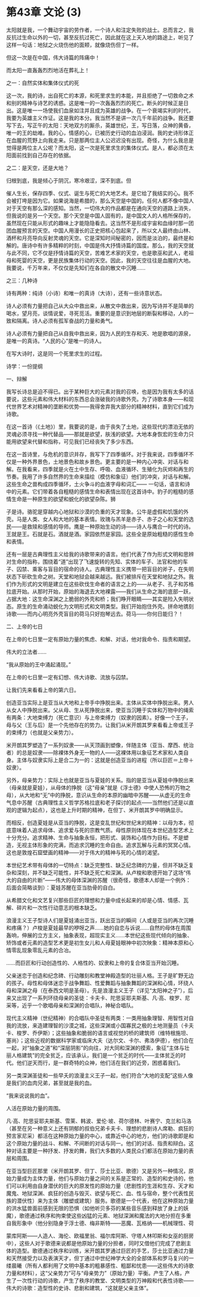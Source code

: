 <link href="../../../css/style.css" rel="stylesheet" type="text/css" />

# 第43章 文论 (3)

<div class="p">

太阳就是我，一个舞动宇宙的劳作者，一个诗人和注定失败的战士。总而言之，我反抗过生命以外的一切，甚至反抗过死亡，因此就在这上天入地的路途上，听见了这样一句话：地狱之火烧伤他的面颊，就像烧伤但丁一样。

但这一次是在中国，伟大诗篇的阵痛中！

而太阳一直轰轰烈烈地活在葬礼上！

之一：自然实体和集体仪式的死

这一次，我的诗，出自死亡的本源，和死里求生的本能，并且拒绝了一切救命之术和别的精神与诗艺的诱惑。这是唯一的一次轰轰烈烈的死亡。断头的时候正是日出。这是唯一一场使我们血泉如注并且成为英雄的战争。在一个衰竭实利的时代，我要为英雄主义作证。这是我的本分。我当然不是讲一次几千年前的战争。我还要写下去，写正午的太阳：天地双方的厮杀，英雄世纪，王，写日落，众神的黄昏，唯一的王的劫难。我的心，情感的心，已被历史行动的血泊浸润。我的史诗形体正在血腥的荒野上向我走来。只是那两位主人公迟迟没有出现。奇怪，为什么我总是觉得是两位主人公呢？而太阳，这一次是死里求生的集体仪式。是人，都必须在太阳面前找到自己存在的依据。

之二：是天空，还是大地？

归根到底，我是倾心于阴沉，寒冷艰涩，深不到底。但

催人生长，保存四季、仪式、诞生与死亡的大地艺术。是它给了我结实的心。我不会被打垮是因为它。如果说海是希腊的，那么天空是中国的。任何人都不像中国人对于天空有那么深的感知。当然，一切伟大的作品都是在通向天空的道路上消失，但我说的是另一个天空。那个天空是中国人固有的，是中国文人的人格所保存的，虽然现在只能从形式的趣味上才能隐隐看去。这当然不是形成宇宙和血缘时那一团团血腥预言的天空。中国人用漫长的正史把核心包起来了，所以文人最终由山林、酒杯和月亮导向反射灵魂的天空。它是深知时间秘密的，因而是淡泊的，最终是和解的。唐诗中有许多精粹的时刻，中国是伟大抒情诗篇的国度。那么，我的天空就与此不同，它不仅是抒情诗篇的天空，苦难艺术家的天空，也是歌巫和武人，老祖母和死婴的天空，更是民族集体行动的天空。因此，我的天空往往是血腥的大地。我要说，千万年来，不仅仅是先知们在各自的散文中沉睡……

之三：几种诗

诗有两种：纯诗（小诗）和唯一的真诗（大诗），还有一些诗意状态。

诗人必须有力量把自己从大众中救出来，从散文中救出来，因为写诗并不是简单的喝水，望月亮，谈情说爱，寻死觅活。重要的是意识到地层的断裂和移动，人的一致和隔离。诗人必须有孤军奋战的力量和勇气。

诗人必须有力量把自己从自我中救出来，因为人民的生存和天、地是歌唱的源泉，是唯一的真诗。“人民的心”是唯一的诗人。

在写大诗时，这是同一个死里求生的过程。

诗学：一份提纲

一、辩解

我写长诗总是迫不得已。出于某种巨大的元素对我的召唤，也是因为我有太多的话要说，这些元素和伟大材料的东西总会涨破我的诗歌外壳。为了诗歌本身——和现代世界艺术对精神的垄断和优势——我得舍弃我大部分的精神材料，直到它们成为诗歌。

在这一首诗（《土地》）里，我要说的是，由于丧失了土地，这些现代的漂泊无依的灵魂必须寻找一种代替品——那就是欲望，肤浅的欲望。大地本身恢宏的生命力只能用欲望来代替和指称，可见我们已经丧失了多少东西。

在这一首诗里，与危机的意识并存，我写下了四季循环。对于我来说，四季循环不仅是一种外界景色，土地景色和故乡景色。更主要的是一种内心冲突、对话与和解。在我看来，四季就是火在土中生存、呼吸、血液循环、生殖化为灰烬和再生的节奏。我用了许多自然界的生命来描绘（模仿和象征）他们的冲突，对话与和解。这些生命之兽构成四季循环，土火争斗的血液字母和词汇—— 一句话，语言和诗中的元素。它们带着各自粗糙的感情生命和表情出现在这首诗中。豹子的粗糙的感情生命是一种原生的欲望和蜕化的欲望杂陈。狮

子是诗。骆驼是穿越内心地狱和沙漠的负重的天才现象。公牛是虚假和饥饿的外壳。马是人类、女人和大地的基本表情。玫瑰与羔羊是赤子、赤子之心和天堂的选民——是救赎和感情的导师。鹰是一种原始生动的诗——诗人与鹰合一时代的诗。王就是王。石就是石。酒就是酒。家园依然是家园。这些全是原始粗糙的感性生命和表情。

还有一层是古典理性主义给我的诗歌带来的语言。他们代表了作为形式文明和思辨对生命的指称，围绕着“道”出现了飞速旋转的先知、实体的车子、法官和他的车子、囚禁、乘客与盲目的宿命的诗人。古典理性主义携带一把盲目的斧子，在失明状态下斫砍生命之树。天堂和地狱会越来越远。我们被排斥在天堂和地狱之外。我们作为形式的文明是建立在这些砍伐生命者的语言之上的——从老子、孔子和苏格拉底开始。从那时开始，原始的海退去大地裸露——我们从生命之海的底部一跃，占据大地：这生命深渊之上脆弱的外壳和桥；我们睁开眼睛——其实是险入失明状态。原生的生命涌动蜕化为文明形式和文明类型。我们开始抱住外壳。拼命地镌刻诗歌——而内心明亮外壳盲目的荷马只好抱琴远去。荷马——你何日能归？！

二、上帝的七日

在上帝的七日里一定有原始力量的焦虑、和解、对话，他对我命令、指责和期望。

伟大的立法者……

“我从原始的王中涌起涌现。”

在上帝的七日里一定有幻想、伟大诗歌、流放与囚禁。

让我们先来看看上帝的第六日。

创造亚当实际上是亚当从大地和上帝手中挣脱出来。主体从实体中挣脱出来。男人从女人中挣脱出来。父从母、生从死挣脱出来，使亚当沉睡于实体和万物中的绳索有两条：大地束缚力（死亡意识）与上帝束缚力（奴隶的因素）。好像一个王子，母与父（王与后）是一个先他存在的势力。让我们从米开朗其罗来看看上帝或王子的束缚力（也就是父亲势力）。

米开朗其罗塑造了一系列奴隶——从天顶画到塑像，伴随主体（亚当、摩西、统治者）的总是奴隶——除裸体外身无一物的人——这裸体用以象征艺术家和人类自身。主体与奴隶实际上是合二为一的：这就是创造亚当的进程（所以巨匠＝上帝＋奴隶）。

另外，母亲势力：实际上也就是亚当与夏娃的关系。指的是亚当从夏娃中挣脱出来（母亲就是夏娃），从母体的挣脱（这“母亲”就是《浮士德》中使人恐怖的万物之母），从大地和“无”中的挣脱，意识从生命的本原的幽暗中苏醒——从虚无的生命气息中苏醒（古典理性主义哲学苏格拉底和老子探讨的起点——当然他们还是以直观的逻辑为起点），这也是上升时期的精神，在但丁、米开朗其罗中明确显示。

而相反，创造夏娃是从亚当的挣脱，这是变乱世纪和世纪末的精神：以母为本，彻底意味着人追求母体、追求爱与死的宗教气质。母性原则体现在本世纪造型艺术上十分充分。追求精神、生命与抽象永恒，把形式、装饰和心情作为目标。不是塑造，无视主体形象的完满，而追求沉睡的生命自由。追求瓦解与元素的冥冥心情。这也是敦煌石窟壁画的精神——对于伟大的精神与死的心情的渴望。

本世纪艺术带有母体的一切特点：缺乏完整性、缺乏纪念碑的力量，但并不缺乏复杂和深刻，并不缺乏可能性，并不缺乏死亡和深渊。从卢梭和歌德开始了这场“伟大的自由的片断”——伟大的母体深渊的苏醒（很奇怪，歌德本人却是一个例外：后面会简略谈到）：夏娃苏醒在亚当肋骨的自白。

从希腊文化和文艺复兴那些巨匠的理想和力量中成长起来的却是心情、情感、瓦解、碎片和一次性行动意志的根本缺乏。

浪漫主义王子型诗人们是夏娃涌出亚当，跃出亚当的瞬间（人或是亚当的再次沉睡和疼痛？）卢梭是夏娃最早的咿呀之声……她的自恋与诉说……自然的母体在周围轰响，伸展的立方主义，抽象表现，超现实主义……本世纪这些现代倾向的抽象、矫饰或者元素的造型艺术更是初生女儿和人母夏娃眼神中初次映象：精神本原和心情零乱现象零乱元素的合冶。

……而巨匠和行动创造性的、人格性的、奴隶和上帝的复合体亚当开始沉睡。

父亲迷恋于创造和纪念碑、行动雕刻和教堂神殿造型的壮丽人格。王子是旷野无边的孩子。母性和母体迷恋于战争舞蹈、性爱舞蹈与抽象舞蹈的深渊和心情，环绕人母和深渊之母（在泰西文明是圣母）。先是浪漫主义王子（详见“太阳神之子”），后来又出现了一系列环绕母亲的圣徒：卡夫卡、陀思妥耶夫斯基、凡·高、梭罗、尼采等，近乎一个歌唱母亲和深渊的合唱队，神秘合唱队。

现代主义精神（世纪精神）的合唱队中圣徒有两类：一类用抽象理智、用智性对自我的流放，来造建理智的沙漠之城，这些深渊或小国寡民之极的土地测量员（卡夫卡、梭罗、乔伊斯）；这些抽象和脆弱的语言或视觉的桥的建筑师（维特根施坦、塞尚）；这些近视的数据科学家或临床大夫（达尔文、卡尔、弗洛伊德），他们合在一起，对“抽象之道”和“深层阴影”的向往，对大同和深渊的摸索，象征“主体与壮丽人格建筑”的完全贫乏，应该承认，我们是一个贫乏的时代——主体贫乏的时代。他们逆天而行，是一群奇特的众神，他们活在我们的近旁，困惑着我们。

另一类深渊圣徒和一些早夭的浪漫主义王子一起，他们符合“大地的支配”这些人像是我们的血肉兄弟，甚至就是我的血。

“我来说说我的血”。

人活在原始力量的周围。

凡·高、陀思妥耶夫斯基、雪莱、韩波、爱伦·坡、荷尔德林、叶赛宁、克兰和马洛（甚至在另一种意义上还有阴郁的叔伯兄弟卡夫卡、理想的悲剧诗人席勒、疯狂的预言家尼采）都活在这种原始力量的中心，或靠近中心的地方，他们的诗歌即是和这个原始力量的战斗、和解、不间断的对话与同一。他们的对话、指责和辩白。这种对话主要是一种抒发、抒发的舞，我们大多数的人类民众们都活在原始力量的表层和周围。

在亚当型巨匠那里（米开朗其罗、但丁、莎士比亚、歌德）又是另外一种情况，原始力量成为主体力量，他们与原始力量之间的关系是正常的、造型的和史诗的，他们可以利用由自身潜伏的巨大的原发性的原始力量（悲剧性的生涯和生存、天才和魔鬼、地狱深渊、疯狂的创造与毁灭、欲望与死亡、血、性与宿命，整个代表性民族的潜伏性）来为主体（雕塑或建筑）服务。歌德是一个代表，他在这种原始力量的洪水猛兽面前感到无限的恐惧（如他听贝多芬的某些音乐感到释放了身上的妖魔），歌德通过秩序和拘束使这些凶猛的元素、地狱深渊和魔法的大地分担在多重自我形象中（他分别隐身于浮士德、梅非斯特——恶魔、瓦格纳——机械理性、荷

蒙库阿斯——人造人、海伦、欧福里翁、福尔库阿斯、守塔人林叩斯和女巫的厨房中），这些人对于歌德来说都是他原始力量的分担者，同时又借他们完成了悲剧主体的造型。歌德通过秩序和训练，米开朗其罗通过巨匠的手艺，莎士比亚通过力量和天然接受力以及表演天才，但丁通过中世纪神学大全的全部体系和罗马复兴的一缕晨曦（所有人都利用了文明中基本的粗暴感性、粗鄙和忧患——这些伟大的诗歌力量和材料），这“父亲势力”可与“母亲势力”（原始力量）平衡。产生了人格，产生了一次性行动的诗歌，产生了秩序的教堂、文明类型的万神殿和代表性诗歌——伟大的诗歌：造型性的史诗、悲剧和建筑，“这就是父亲主体”。

